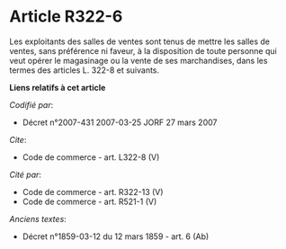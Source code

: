 # Article R322-6

Les exploitants des salles de ventes sont tenus de mettre les salles de ventes, sans préférence ni faveur, à la disposition
de toute personne qui veut opérer le magasinage ou la vente de ses marchandises, dans les termes des articles L. 322-8 et
suivants.

**Liens relatifs à cet article**

_Codifié par_:

  - Décret n°2007-431 2007-03-25 JORF 27 mars 2007

_Cite_:

  - Code de commerce - art. L322-8 (V)

_Cité par_:

  - Code de commerce - art. R322-13 (V)
  - Code de commerce - art. R521-1 (V)

_Anciens textes_:

  - Décret n°1859-03-12 du 12 mars 1859 - art. 6 (Ab)
